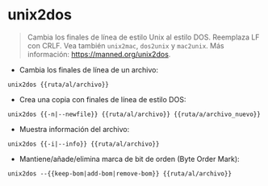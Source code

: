 # unix2dos

> Cambia los finales de línea de estilo Unix al estilo DOS.
> Reemplaza LF con CRLF.
> Vea también `unix2mac`, `dos2unix` y `mac2unix`.
> Más información: <https://manned.org/unix2dos>.

- Cambia los finales de línea de un archivo:

`unix2dos {{ruta/al/archivo}}`

- Crea una copia con finales de línea de estilo DOS:

`unix2dos {{-n|--newfile}} {{ruta/al/archivo}} {{ruta/a/archivo_nuevo}}`

- Muestra información del archivo:

`unix2dos {{-i|--info}} {{ruta/al/archivo}}`

- Mantiene/añade/elimina marca de bit de orden (Byte Order Mark):

`unix2dos --{{keep-bom|add-bom|remove-bom}} {{ruta/al/archivo}}`
